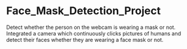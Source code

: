 # Face_Mask_Detection_Project
Detect whether the person on the webcam is wearing a mask or not. Integrated a camera which continuously clicks pictures of humans and detect their faces whether they are wearing a face mask or not. 
